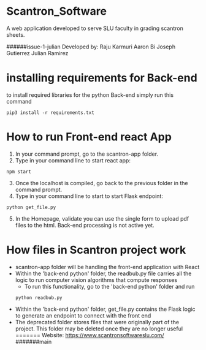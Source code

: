 # Scantron_Software
A web application developed to serve SLU faculty in grading scantron sheets.

######issue-1-julian
Developed by:
Raju Karmuri
Aaron Bi
Joseph Gutierrez
Julian Ramirez

# installing requirements for Back-end
to install required libraries for the python Back-end simply run this command
```
pip3 install -r requirements.txt
```

# How to run Front-end react App
1. In your command prompt, go to the scantron-app folder.
2. Type in your command line to start react app:
```
npm start
```
3. Once the localhost is compiled, go back to the previous folder in the command prompt.
4. Type in your command line to start to start Flask endpoint:
```
python get_file.py
```
5. In the Homepage, validate you can use the single form to upload pdf files to the html. Back-end processing is not active yet.

# How files in Scantron project work
- scantron-app folder will be handling the front-end application with React
- Within the 'back-end python' folder, the readbub.py file carries all the logic to run computer vision algorithms that compute responses
    - To run this functionality, go to the 'back-end python' folder and run 
    ```
    python readbub.py
    ```
- Within the 'back-end python' folder, get_file.py contains the Flask logic to generate an endpoint to connect with the front end
- The deprecated folder stores files that were originally part of the project. This folder may be deleted once they are no longer useful
=======
Website: https://www.scantronsoftwareslu.com/
#######main
